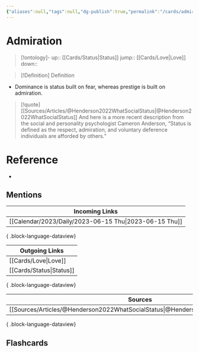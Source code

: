 ```yaml
---
{"aliases":null,"tags":null,"dg-publish":true,"permalink":"/cards/admiration/","dgPassFrontmatter":true}
---
```


# Admiration

> [!ontology]-
> up:: [[Cards/Status\|Status]]
> jump:: [[Cards/Love\|Love]]
> down:: 

> [!Definition] Definition
> 

- Dominance is status built on fear, whereas prestige is built on admiration.

> [!quote] [[Sources/Articles/@Henderson2022WhatSocialStatus\|@Henderson2022WhatSocialStatus]]
> And here is a more recent description from the social and personality psychologist Cameron Anderson, “Status is defined as the respect, admiration, and voluntary deference individuals are afforded by others.”

# Reference
- 

## Mentions

| Incoming Links                                            |
| --------------------------------------------------------- |
| [[Calendar/2023/Daily/2023-06-15 Thu\|2023-06-15 Thu]] |

{ .block-language-dataview}

| Outgoing Links              |
| --------------------------- |
| [[Cards/Love\|Love]]     |
| [[Cards/Status\|Status]] |

{ .block-language-dataview}

| Sources                                                                                |
| -------------------------------------------------------------------------------------- |
| [[Sources/Articles/@Henderson2022WhatSocialStatus\|@Henderson2022WhatSocialStatus]] |

{ .block-language-dataview}

## Flashcards 
